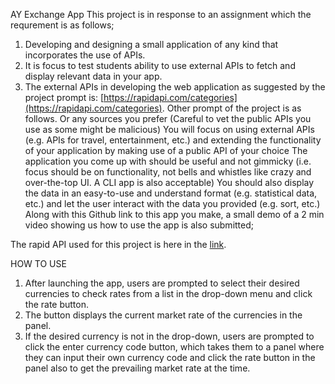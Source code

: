 AY Exchange App
This project is in response to an assignment which the requrement is as follows;
1.  Developing and designing a small application of any kind that incorporates the use of APIs.
2. It is focus to test students ability to use external APIs to fetch and display relevant data in your app.
3. The external APIs in developing the web application as suggested by the project prompt is:
[https://rapidapi.com/categories](https://rapidapi.com/categories).
Other prompt of the project is as follows.
Or any sources you prefer (Careful to vet the public APIs you use as some might be malicious)
You will focus on using external APIs (e.g. APIs for travel, entertainment, etc.) and extending the functionality of your application by making use of a public API of your choice
The application you come up with should be useful and not gimmicky (i.e. focus should be on functionality, not bells and whistles like crazy and over-the-top UI. A CLI app is also acceptable) 
You should also display the data in an easy-to-use and understand format (e.g. statistical data, etc.) and let the user interact with the data you provided (e.g. sort, etc.)
Along with this Github link to this app you make, a small demo of a 2 min video showing us how to use the app is also submitted;

The rapid API used for this project is here in the [link](https://rapidapi.com/fyhao/api/currency-exchange).

HOW TO USE
1. After launching the app, users are prompted to select their desired currencies to check rates from a list in the drop-down menu and click the rate button.
2. The button displays the current market rate of the currencies in the panel.
3. If the desired currency is not in the drop-down, users are prompted to click the enter currency code button, which takes them to a panel where they can input their own currency code and click the rate button in the panel also to get the prevailing market rate at the time.
